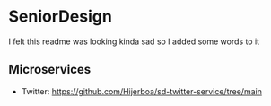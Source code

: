 # SeniorDesign

I felt this readme was looking kinda sad so I added some words to it

## Microservices
- Twitter: https://github.com/Hijerboa/sd-twitter-service/tree/main
